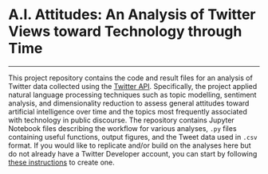 # A.I. Attitudes: An Analysis of Twitter Views toward Technology through Time
---

This project repository contains the code and result files for an analysis of Twitter data collected using the [Twitter API](https://developer.twitter.com). Specifically, the project applied natural language processing techniques such as topic modelling, sentiment analysis, and dimensionality reduction to assess general attitudes toward artificial intelligence over time and the topics most frequently associated with technology in public discourse. The repository contains Jupyter Notebook files describing the workflow for various analyses, `.py` files containing useful functions, output figures, and the Tweet data used in `.csv` format. If you would like to replicate and/or build on the analyses here but do not already have a Twitter Developer account, you can start by following [these instructions](./setup_twitter_instructions.md) to create one. 